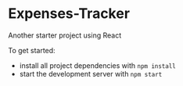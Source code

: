 # Expenses-Tracker
Another starter project using React

To get started:

* install all project dependencies with `npm install`
* start the development server with `npm start`
